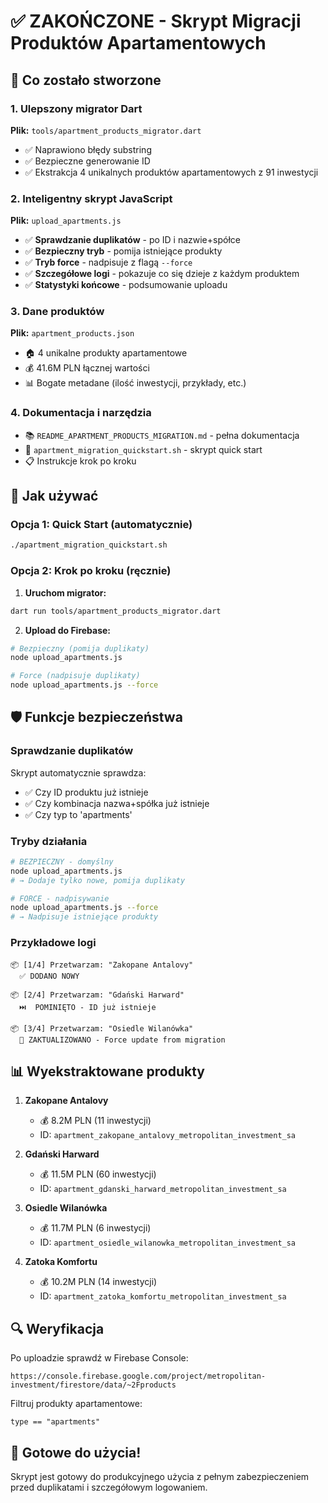# ✅ ZAKOŃCZONE - Skrypt Migracji Produktów Apartamentowych

## 🎯 Co zostało stworzone

### 1. Ulepszony migrator Dart
**Plik:** `tools/apartment_products_migrator.dart`
- ✅ Naprawiono błędy substring
- ✅ Bezpieczne generowanie ID
- ✅ Ekstrakcja 4 unikalnych produktów apartamentowych z 91 inwestycji

### 2. Inteligentny skrypt JavaScript
**Plik:** `upload_apartments.js`
- ✅ **Sprawdzanie duplikatów** - po ID i nazwie+spółce
- ✅ **Bezpieczny tryb** - pomija istniejące produkty  
- ✅ **Tryb force** - nadpisuje z flagą `--force`
- ✅ **Szczegółowe logi** - pokazuje co się dzieje z każdym produktem
- ✅ **Statystyki końcowe** - podsumowanie uploadu

### 3. Dane produktów
**Plik:** `apartment_products.json`
- 🏠 4 unikalne produkty apartamentowe
- 💰 41.6M PLN łącznej wartości
- 📊 Bogate metadane (ilość inwestycji, przykłady, etc.)

### 4. Dokumentacja i narzędzia
- 📚 `README_APARTMENT_PRODUCTS_MIGRATION.md` - pełna dokumentacja
- 🚀 `apartment_migration_quickstart.sh` - skrypt quick start
- 📋 Instrukcje krok po kroku

## 🔧 Jak używać

### Opcja 1: Quick Start (automatycznie)
```bash
./apartment_migration_quickstart.sh
```

### Opcja 2: Krok po kroku (ręcznie)

1. **Uruchom migrator:**
```bash
dart run tools/apartment_products_migrator.dart
```

2. **Upload do Firebase:**
```bash
# Bezpieczny (pomija duplikaty) 
node upload_apartments.js

# Force (nadpisuje duplikaty)
node upload_apartments.js --force
```

## 🛡️ Funkcje bezpieczeństwa

### Sprawdzanie duplikatów
Skrypt automatycznie sprawdza:
- ✅ Czy ID produktu już istnieje
- ✅ Czy kombinacja nazwa+spółka już istnieje
- ✅ Czy typ to 'apartments'

### Tryby działania
```bash
# BEZPIECZNY - domyślny
node upload_apartments.js
# → Dodaje tylko nowe, pomija duplikaty

# FORCE - nadpisywanie  
node upload_apartments.js --force
# → Nadpisuje istniejące produkty
```

### Przykładowe logi
```
📦 [1/4] Przetwarzam: "Zakopane Antalovy"
  ✅ DODANO NOWY

📦 [2/4] Przetwarzam: "Gdański Harward"  
  ⏭️  POMINIĘTO - ID już istnieje

📦 [3/4] Przetwarzam: "Osiedle Wilanówka"
  🔄 ZAKTUALIZOWANO - Force update from migration
```

## 📊 Wyekstraktowane produkty

1. **Zakopane Antalovy**
   - 💰 8.2M PLN (11 inwestycji)
   - ID: `apartment_zakopane_antalovy_metropolitan_investment_sa`

2. **Gdański Harward** 
   - 💰 11.5M PLN (60 inwestycji)
   - ID: `apartment_gdanski_harward_metropolitan_investment_sa`

3. **Osiedle Wilanówka**
   - 💰 11.7M PLN (6 inwestycji)  
   - ID: `apartment_osiedle_wilanowka_metropolitan_investment_sa`

4. **Zatoka Komfortu**
   - 💰 10.2M PLN (14 inwestycji)
   - ID: `apartment_zatoka_komfortu_metropolitan_investment_sa`

## 🔍 Weryfikacja

Po uploadzie sprawdź w Firebase Console:
```
https://console.firebase.google.com/project/metropolitan-investment/firestore/data/~2Fproducts
```

Filtruj produkty apartamentowe:
```
type == "apartments"
```

## 🎉 Gotowe do użycia!

Skrypt jest gotowy do produkcyjnego użycia z pełnym zabezpieczeniem przed duplikatami i szczegółowym logowaniem.
